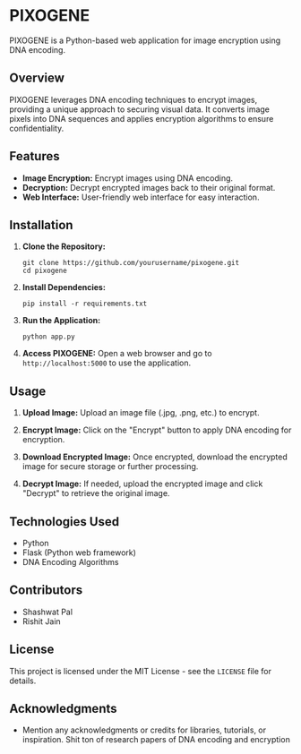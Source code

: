 
# PIXOGENE

PIXOGENE is a Python-based web application for image encryption using DNA encoding.

## Overview

PIXOGENE leverages DNA encoding techniques to encrypt images, providing a unique approach to securing visual data. It converts image pixels into DNA sequences and applies encryption algorithms to ensure confidentiality.

## Features

- **Image Encryption:** Encrypt images using DNA encoding.
- **Decryption:** Decrypt encrypted images back to their original format.
- **Web Interface:** User-friendly web interface for easy interaction.

## Installation

1. **Clone the Repository:**
   ```
   git clone https://github.com/yourusername/pixogene.git
   cd pixogene
   ```

2. **Install Dependencies:**
   ```
   pip install -r requirements.txt
   ```

3. **Run the Application:**
   ```
   python app.py
   ```

4. **Access PIXOGENE:**
   Open a web browser and go to `http://localhost:5000` to use the application.

## Usage

1. **Upload Image:**
   Upload an image file (.jpg, .png, etc.) to encrypt.

2. **Encrypt Image:**
   Click on the "Encrypt" button to apply DNA encoding for encryption.

3. **Download Encrypted Image:**
   Once encrypted, download the encrypted image for secure storage or further processing.

4. **Decrypt Image:**
   If needed, upload the encrypted image and click "Decrypt" to retrieve the original image.

## Technologies Used

- Python
- Flask (Python web framework)
- DNA Encoding Algorithms

## Contributors

- Shashwat Pal
- Rishit Jain

## License

This project is licensed under the MIT License - see the `LICENSE` file for details.

## Acknowledgments

- Mention any acknowledgments or credits for libraries, tutorials, or inspiration.
Shit ton of research papers of DNA encoding and encryption
